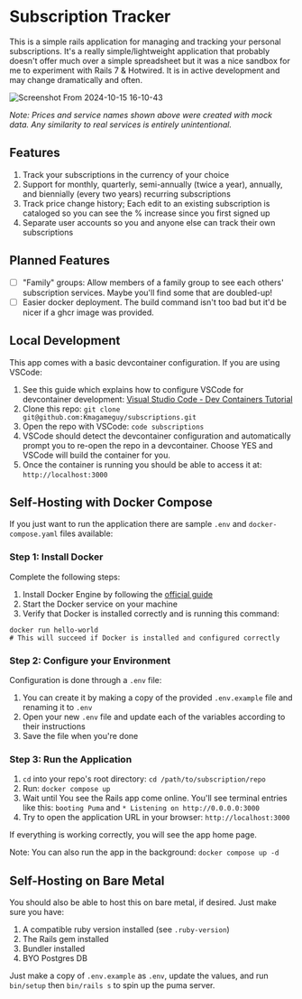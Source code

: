 # Subscription Tracker

This is a simple rails application for managing and tracking your personal subscriptions.  It's a really simple/lightweight application that probably doesn't offer much over a simple spreadsheet but it was a nice sandbox for me to experiment with Rails 7 & Hotwired.  It is in active development and may change dramatically and often.

![Screenshot From 2024-10-15 16-10-43](https://github.com/user-attachments/assets/4e474f36-d9c1-4c04-9779-af169f088f66)

*Note: Prices and service names shown above were created with mock data.  Any similarity to real services is entirely unintentional.*

## Features
1. Track your subscriptions in the currency of your choice
1. Support for monthly, quarterly, semi-annually (twice a year), annually, and biennially (every two years) recurring subscriptions
1. Track price change history; Each edit to an existing subscription is cataloged so you can see the % increase since you first signed up
1. Separate user accounts so you and anyone else can track their own subscriptions

## Planned Features
- [ ] "Family" groups: Allow members of a family group to see each others' subscription services.  Maybe you'll find some that are doubled-up!
- [ ] Easier docker deployment.  The build command isn't too bad but it'd be nicer if a ghcr image was provided.

## Local Development
This app comes with a basic devcontainer configuration.  If you are using VSCode:
1. See this guide which explains how to configure VSCode for devcontainer development: [Visual Studio Code - Dev Containers Tutorial](https://code.visualstudio.com/docs/devcontainers/tutorial)
1. Clone this repo: `git clone git@github.com:Kmagameguy/subscriptions.git`
1. Open the repo with VSCode: `code subscriptions`
1. VSCode should detect the devcontainer configuration and automatically prompt you to re-open the repo in a devcontainer.  Choose YES and VSCode will build the container for you.
1. Once the container is running you should be able to access it at: `http://localhost:3000`

## Self-Hosting with Docker Compose
If you just want to run the application there are sample `.env` and `docker-compose.yaml` files available:

### Step 1: Install Docker
Complete the following steps:
1. Install Docker Engine by following the [official guide](https://code.visualstudio.com/docs/devcontainers/tutorial)
1. Start the Docker service on your machine
1. Verify that Docker is installed correctly and is running this command:

```
docker run hello-world
# This will succeed if Docker is installed and configured correctly
```

### Step 2: Configure your Environment
Configuration is done through a `.env` file:
1. You can create it by making a copy of the provided `.env.example` file and renaming it to `.env`
1. Open your new `.env` file and update each of the variables according to their instructions
1. Save the file when you're done

### Step 3: Run the Application
1. `cd` into your repo's root directory: `cd /path/to/subscription/repo`
1. Run: `docker compose up`
1. Wait until You see the Rails app come online.  You'll see terminal entries like this: `booting Puma` and `* Listening on http://0.0.0.0:3000`
1. Try to open the application URL in your browser: `http://localhost:3000`

If everything is working correctly, you will see the app home page.

Note: You can also run the app in the background: `docker compose up -d`

## Self-Hosting on Bare Metal
You should also be able to host this on bare metal, if desired.  Just make sure you have:
1. A compatible ruby version installed (see `.ruby-version`)
1. The Rails gem installed
1. Bundler installed
1. BYO Postgres DB

Just make a copy of `.env.example` as `.env`, update the values, and run `bin/setup` then `bin/rails s` to spin up the puma server.
